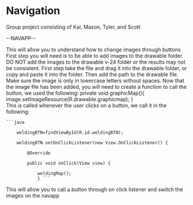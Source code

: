 # Navigation
Group project consisting of Kai, Mason, Tyler, and Scott

--NAVAPP--

This will allow you to understand how to change images through buttons
First step you will need is to be able to add images to the drawable folder. DO NOT add the images to the drawable v-24 folder or the results may not be consistent.
First step take the file and drag it into the drawable folder, or copy and paste it into the folder. Then add the path to the drawable file. Make sure the image is only in lowercase letters without spaces.
Now that the image file has been added, you will need to create a function to call the button, we used the following: 
private void graphicMap(){
        image.setImageResource(R.drawable.graphicmap);
    }
    <br>This is called whenever the user clicks on a button, we call it in the following:<br />
    
    ```java
    
        weldingBTN=findViewById(R.id.weldingBTN);
        
        weldingBTN.setOnClickListener(new View.OnClickListener() {
        
            @Override
            
            public void onClick(View view) {
            
                weldingMap();
                } ```
                
                
This will allow you to call a button through on click listener and switch the images on the navapp
